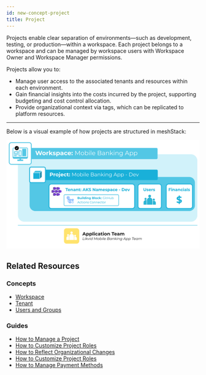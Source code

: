 ```yaml
---
id: new-concept-project
title: Project
---
```


Projects enable clear separation of environments—such as development, testing, or production—within a workspace. Each project belongs to a workspace and can be managed by workspace users with Workspace Owner and Workspace Manager permissions.

Projects allow you to:

- Manage user access to the associated tenants and resources within each environment.
- Gain financial insights into the costs incurred by the project, supporting budgeting and cost control allocation.
- Provide organizational context via tags, which can be replicated to platform resources.

---

Below is a visual example of how projects are structured in meshStack:

![Project concept diagram](./assets/new_concept/concept_project.png)

## Related Resources

### Concepts

- [Workspace](./new-concept-workspace)
- [Tenant](./new-concept-tenant)
- [Users and Groups](./new-concept-users-and-groups)

### Guides

- [How to Manage a Project](./new-guide-how-to-manage-a-project)
- [How to Customize Project Roles](./new-guide-how-to-customize-project-roles)
- [How to Reflect Organizational Changes](./new-guide-how-to-reflect-organizational-changes)
- [How to Customize Project Roles](./new-guide-how-to-customize-project-roles)
- [How to Manage Payment Methods](./new-guide-how-to-manage-payment-methods)
